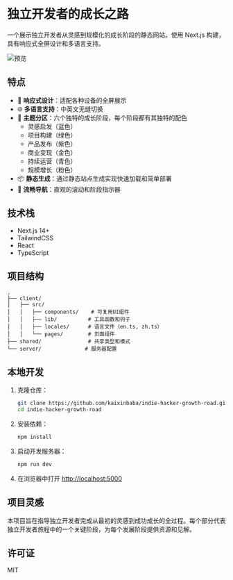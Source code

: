 # 独立开发者的成长之路

一个展示独立开发者从灵感到规模化的成长阶段的静态网站。使用 Next.js 构建，具有响应式全屏设计和多语言支持。

![预览](preview.png)

## 特点

- 📱 **响应式设计**：适配各种设备的全屏展示
- 🌐 **多语言支持**：中英文无缝切换
- 🎨 **主题分区**：六个独特的成长阶段，每个阶段都有其独特的配色
  - 灵感启发（蓝色）
  - 项目构建（绿色）
  - 产品发布（紫色）
  - 商业变现（金色）
  - 持续运营（青色）
  - 规模增长（粉色）
- 📦 **静态生成**：通过静态站点生成实现快速加载和简单部署
- 🔄 **流畅导航**：直观的滚动和阶段指示器

## 技术栈

- Next.js 14+
- TailwindCSS
- React
- TypeScript

## 项目结构

```
.
├── client/
│   ├── src/
│   │   ├── components/    # 可复用UI组件
│   │   ├── lib/          # 工具函数和钩子
│   │   ├── locales/      # 语言文件（en.ts, zh.ts）
│   │   └── pages/        # 页面组件
├── shared/               # 共享类型和模式
└── server/              # 服务器配置
```

## 本地开发

1. 克隆仓库：
   ```bash
   git clone https://github.com/kaixinbaba/indie-hacker-growth-road.git
   cd indie-hacker-growth-road
   ```

2. 安装依赖：
   ```bash
   npm install
   ```

3. 启动开发服务器：
   ```bash
   npm run dev
   ```

4. 在浏览器中打开 [http://localhost:5000](http://localhost:5000)

## 项目灵感

本项目旨在指导独立开发者完成从最初的灵感到成功成长的全过程。每个部分代表独立开发者旅程中的一个关键阶段，为每个发展阶段提供资源和见解。

## 许可证

MIT
